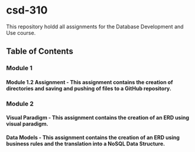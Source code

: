 # csd-310
This repository holdd all assignments for the Database Development and Use course.

## Table of Contents
### Module 1
#### Module 1.2 Assignment - This assignment contains the creation of directories and saving and pushing of files to a GitHub repository.

### Module 2
#### Visual Paradigm - This assignment contains the creation of an ERD using visual paradigm.
#### Data Models - This assignment contains the creation of an ERD using business rules and the translation into a NoSQL Data Structure.
